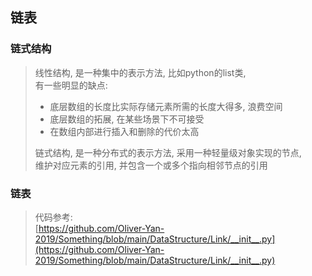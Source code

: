 ## 链表
### 链式结构
> 线性结构, 是一种集中的表示方法, 比如python的list类, \
> 有一些明显的缺点:
> * 底层数组的长度比实际存储元素所需的长度大得多, 浪费空间
> * 底层数组的拓展, 在某些场景下不可接受
> * 在数组内部进行插入和删除的代价太高
> 
> 链式结构, 是一种分布式的表示方法, 采用一种轻量级对象实现的节点, \
> 维护对应元素的引用, 并包含一个或多个指向相邻节点的引用

### 链表
> 代码参考: \
> [https://github.com/Oliver-Yan-2019/Something/blob/main/DataStructure/Link/__init__.py](https://github.com/Oliver-Yan-2019/Something/blob/main/DataStructure/Link/__init__.py)
